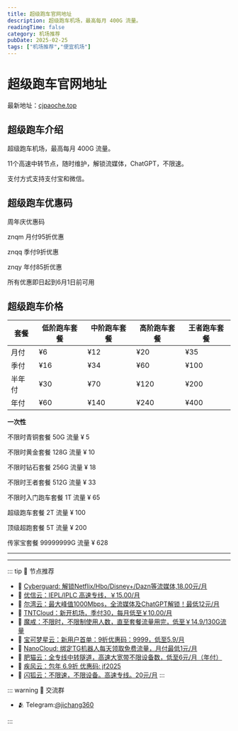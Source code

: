 ```yaml
---
title: 超级跑车官网地址
description: 超级跑车机场，最高每月 400G 流量。
readingTime: false
category: 机场推荐
pubDate: 2025-02-25
tags: ["机场推荐","便宜机场"]
---
```


# 超级跑车官网地址

最新地址：[cjpaoche.top](https://a.suola.link/youxinyun)

## 超级跑车介绍

超级跑车机场，最高每月 400G 流量。

11个高速中转节点，随时维护，解锁流媒体，ChatGPT，不限速。

支付方式支持支付宝和微信。

## 超级跑车优惠码

周年庆优惠码

znqm 月付95折优惠

znqq 季付9折优惠

znqy 年付85折优惠

所有优惠即日起到6月1日前可用

## 超级跑车价格

|套餐|低阶跑车套餐|中阶跑车套餐|高阶跑车套餐|王者跑车套餐|
|----|----|----|----|----|
|月付|¥6|¥12|¥20|¥35|
|季付|¥16|¥34|¥60|¥100|
|半年付|¥30|¥70|¥120|¥200|
|年付|¥60|¥140|¥240|¥400|

**一次性**

不限时青铜套餐  50G 流量 ¥ 5

不限时黄金套餐  128G 流量 ¥ 10

不限时钻石套餐  256G 流量 ¥ 18

不限时王者套餐  512G 流量 ¥ 33

不限时入门跑车套餐 1T 流量 ¥ 65

超级跑车套餐  2T 流量 ¥ 100

顶级超跑套餐  5T 流量 ¥ 200

传家宝套餐  99999999G 流量 ¥ 628

---------
---------

::: tip 🎉 节点推荐
- 🚀 [Cyberguard: 解锁Netflix/Hbo/Disney+/Dazn等流媒体,18.00元/月](https://www.cyberguard.best/#/register?code=XsreC0T5)<br>
- 🚀 [优信云：IEPL/IPLC 高速专线，￥15.00/月](https://www.优信云.com/#/register?code=JRtE5uIV)<br>
- 🚀 [尔湾云：最大峰值1000Mbps，全流媒体及ChatGPT解锁！最低12元/月](https://erwan6.net/auth/register?code=BoObCd)<br>
- 🚀 [TNTCloud：新开机场，季付30，每月低至￥10.00/月](https://haibing822.tntvipaff.cc/#/register?code=GtjJVgml)<br>
- 🚀 [魔戒：不限时，不限制使用人数，直至套餐流量用完，低至￥14.9/130G流量](https://mojie.app/#/register?code=sSdtPtLo)<br>
- 🚀 [宝可梦星云：新用户首单：9折优惠码：9999，低至5.9/月 ](https://love.521pokemon.com/register?code=56ERkkxp)<br>
- 🚀 [NanoCloud: 绑定TG机器人每天领取免费流量，月付最低1元/月](https://edu.uodoo.bid/auth/register?code=JMiOQDHf)<br>
- 🚀 [肥猫云：全专线中转隧道，高速大宽带不限设备数，低至6元/月（年付）](https://fchb1188.fcvipaff.cc/register?aff=X1vZd2wf)<br>
- 🚀 [疾风云：包年 6.9折 优惠码: jf2025](https://homes.tr25.cn?code=ReCm)<br>
- 🚀 [闪狐云：不限速，不限设备。高速专线。20元/月](https://inv02.ffaff.cc/register?aff=WQApz2pv)
:::

::: warning  💬 交流群

- 🫂 Telegram:[@jichang360](https://t.me/jichang360)

:::
